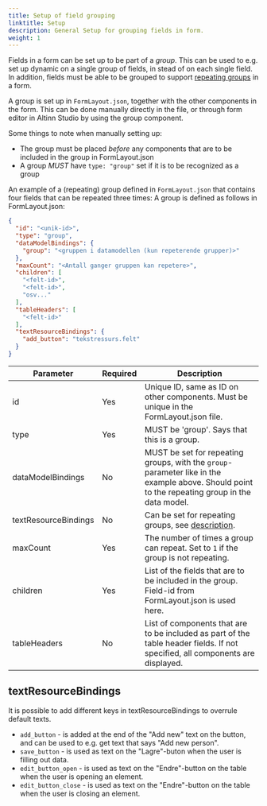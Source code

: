 ```yaml
---
title: Setup of field grouping
linktitle: Setup
description: General Setup for grouping fields in form.
weight: 1
---
```


Fields in a form can be set up to be part of a _group_. This can be used to e.g. set up dynamic on a single group of fields,
in stead of on each single field. In addition, fields must be able to be grouped to support [repeating groups](#repeating-groups) in a form.

A group is set up in `FormLayout.json`, together with the other components in the form. This can be done manually directly in the file, 
or through form editor in Altinn Studio by using the group component.

Some things to note when manually setting up:

- The group must be placed _before_ any components that are to be included in the group in FormLayout.json
- A group _MUST_ have `type: "group"` set if it is to be recognized as a group

An example of a (repeating) group defined in `FormLayout.json` that contains four fields that can be repeated three times:
A group is defined as follows in FormLayout.json:

```json {hl_lines=[3,"8-12"]}
{
  "id": "<unik-id>",
  "type": "group",
  "dataModelBindings": {
    "group": "<gruppen i datamodellen (kun repeterende grupper)>"
  },
  "maxCount": "<Antall ganger gruppen kan repetere>",
  "children": [
    "<felt-id>",
    "<felt-id>",
    "osv..."
  ],
  "tableHeaders": [
    "<felt-id>"
  ],
  "textResourceBindings": {
    "add_button": "tekstressurs.felt"
  }
}
```

| Parameter             | Required | Description                                                                                                                               |
| --------------------- | -------- | ----------------------------------------------------------------------------------------------------------------------------------------- |
| id                    | Yes      | Unique ID, same as ID on other components. Must be unique in the FormLayout.json file.                                                    |
| type                  | Yes      | MUST be 'group'. Says that this is a group.                                                                                               |
| dataModelBindings     | No       | MUST be set for repeating groups, with the `group`-parameter like in the example above. Should point to the repeating group in the data model.|
| textResourceBindings  | No       | Can be set for repeating groups, see [description](#textResourceBindings).                                                                |
| maxCount              | Yes      | The number of times a group can repeat. Set to `1` if the group is not repeating.                                                         |
| children              | Yes      | List of the fields that are to be included in the group. Field-id from FormLayout.json is used here.                                      |
| tableHeaders          | No       | List of components that are to be included as part of the table header fields. If not specified, all components are displayed.            |                                                           |

## textResourceBindings
It is possible to add different keys in textResourceBindings to overrule default texts.
- `add_button` - is added at the end of the "Add new" text on the button, and can be used to e.g. get text that says "Add new person".
- `save_button` - is used as text on the "Lagre"-buton when the user is filling out data.
- `edit_button_open` - is used as text on the "Endre"-button on the table when the user is opening an element.
- `edit_button_close` - is used as text on the "Endre"-button on the table when the user is closing an element.

